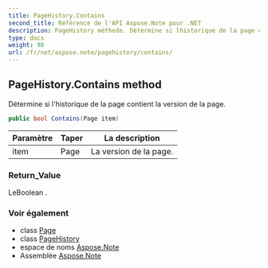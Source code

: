```yaml
---
title: PageHistory.Contains
second_title: Référence de l'API Aspose.Note pour .NET
description: PageHistory méthode. Détermine si lhistorique de la page contient la version de la page.
type: docs
weight: 90
url: /fr/net/aspose.note/pagehistory/contains/
---
```

## PageHistory.Contains method

Détermine si l'historique de la page contient la version de la page.

```csharp
public bool Contains(Page item)
```

| Paramètre | Taper | La description |
| --- | --- | --- |
| item | Page | La version de la page. |

### Return_Value

LeBoolean .

### Voir également

* class [Page](../../page/)
* class [PageHistory](../)
* espace de noms [Aspose.Note](../../pagehistory/)
* Assemblée [Aspose.Note](../../../)


